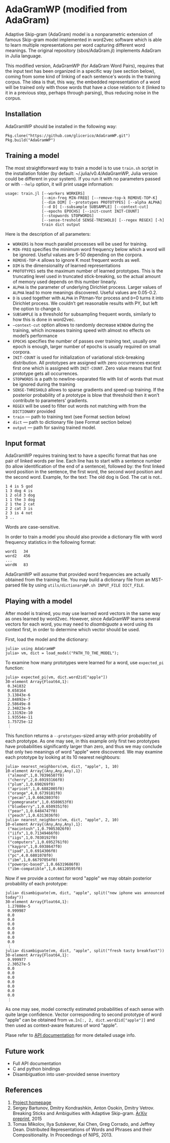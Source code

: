 # AdaGramWP (modified from AdaGram)

Adaptive Skip-gram (AdaGram) model is a nonparametric extension of famous Skip-gram model implemented in word2vec software which  is able to learn multiple representations per word capturing different word meanings. The original repository (sbos/AdaGram.jl) implements AdaGram in Julia language.

This modified version, AdaGramWP (for AdaGram Word Pairs), requires that the input text has been organized in a specific way (see section below), coming from some kind of linking of each sentence's words in the training corpus. The idea is that, this way, the embedded representation of a word will be trained only with those words that have a close relation to it (linked to it in a previous step, perhaps through parsing), thus reducing noise in the corpus.

## Installation

AdaGramWP should be installed in the following way:
```
Pkg.clone("https://github.com/glicerico/AdaGramWP.git")
Pkg.build("AdaGramWP")
```

## Training a model

The most straightforward way to train a model is to use `train.sh` script in the installation folder (by default: ~/.julia/v0.4/AdaGramWP, Julia version could be different in your system). If you run it with no parameters passed or with `--help` option, it will print usage information:
```
usage: train.jl [--workers WORKERS]
                [--min-freq MIN-FREQ] [--remove-top-k REMOVE-TOP-K]
                [--dim DIM] [--prototypes PROTOTYPES] [--alpha ALPHA]
                [--d D] [--subsample SUBSAMPLE] [--context-cut]
                [--epochs EPOCHS] [--init-count INIT-COUNT]
                [--stopwords STOPWORDS]
                [--sense-treshold SENSE-TRESHOLD] [--regex REGEX] [-h] 
                train dict output
```
Here is the description of all parameters:
* `WORKERS` is how much parallel processes will be used for training.
* `MIN-FREQ` specifies the minimum word frequency below which a word will be ignored. Useful values are 5-50 depending on the corpora.
* `REMOVE-TOP-K` allows to ignore K most frequent words as well. 
* `DIM` is the dimensionality of learned representations
* `PROTOTYPES` sets the maximum number of learned prototypes. This is the truncating level used in truncated stick-breaking, so the actual amount of memory used depends on this number linearly.
* `ALPHA` is the parameter of underlying Dirichlet process. Larger values of `ALPHA` lead to more meanings discovered. Useful values are 0.05-0.2.
* `D` is used together with `ALPHA` in Pitman-Yor process and `D`=0 turns it into Dirichlet process. We couldn’t get reasonable results with PY, but left the option to change `D`.
* `SUBSAMPLE` is a threshold for subsampling frequent words, similarly to how this is done in word2vec. 
* `—context-cut` option allows to randomly decrease `WINDOW` during the training, which increases training speed with almost no effects on model’s performance
* `EPOCHS` specifies the number of passes over training text, usually one epoch is enough, larger number of epochs is usually required on small corpora.
* `INIT-COUNT` is used for initialization of variational stick-breaking distribution. All prototypes are assigned with zero occurrences except first one which is assigned with `INIT-COUNT`. Zero value means that first prototype gets all occurrences.
* `STOPWORDS` is a path to newline-separated file with list of words that must be ignored during the training
* `SENSE-THRESHOLD` allows to sparse gradients and speed-up training. If the posterior probability of a prototype is blow that threshold then it won’t contribute to parameters’ gradients.
* `REGEX` will be used to filter out words not matching with from the `DICTIONARY` provided
* `train` — path to training text (see Format section below)
* `dict` — path to dictionary file (see Format section below)
* `output` — path for saving trained model.

## Input format

AdaGramWP requires training text to have a specific format that has one pair of linked words per line. 
Each line has to start with a sentence number (to allow identification of the end of a sentence), followed by: the first linked word position in the sentence, the first word, the second word position and the second word.
Example, for the text: The old dog is God. The cat is not..

```
1 4 is 5 god
1 3 dog 4 is
1 2 old 3 dog
1 1 the 3 dog
2 1 the 2 cat
2 2 cat 3 is
2 3 is 4 not
3 ..
```

Words are case-sensitive.

In order to train a model you should also provide a dictionary file with word frequency statistics in the following format:
```
word1   34
word2   456
...
wordN   83
```
AdaGramWP will assume that provided word frequencies are actually obtained from the training file.
You may build a dictionary file from an MST-parsed file by using `utils/dictionaryWP.sh INPUT_FILE DICT_FILE`.

## Playing with a model

 After model is trained, you may use learned word vectors in the same way as ones learned by word2vec. However, since AdaGramWP learns several vectors for each word, you may need to _disambiguate_ a word using its context first, in order to determine which vector should be used.

First, load the model and the dictionary:
```
julia> using AdaGramWP
julia> vm, dict = load_model("PATH_TO_THE_MODEL");
```

To examine how many prototypes were learned for a word, use `expected_pi` function:
```
julia> expected_pi(vm, dict.word2id["apple"])
30-element Array{Float64,1}:
 0.341832   
 0.658164   
 3.13843e-6 
 2.84892e-7 
 2.58649e-8 
 2.34823e-9 
 2.13192e-10
 1.93554e-11
 1.75725e-12
 ⋮          
```
This function returns a `--prototypes`-sized array with prior probability of each prototype. As one may see, in this example only first two prototypes have probabilities significantly larger than zero, and thus we may conclude that only two meanings of word "apple" were discovered. 
We may examine each prototype by looking at its 10 nearest neighbours:
```
julia> nearest_neighbors(vm, dict, "apple", 1, 10)
10-element Array{(Any,Any,Any),1}:
 ("almond",1,0.70396507f0)    
 ("cherry",2,0.69193166f0)    
 ("plum",1,0.690269f0)        
 ("apricot",1,0.6882005f0)    
 ("orange",4,0.6739181f0)     
 ("pecan",1,0.6662803f0)      
 ("pomegranate",1,0.6580653f0)
 ("blueberry",1,0.6509351f0)  
 ("pear",1,0.6484747f0)       
 ("peach",1,0.6313036f0)   
julia> nearest_neighbors(vm, dict, "apple", 2, 10)
10-element Array{(Any,Any,Any),1}:
 ("macintosh",1,0.79053026f0)     
 ("iifx",1,0.71349466f0)          
 ("iigs",1,0.7030192f0)           
 ("computers",1,0.6952761f0)      
 ("kaypro",1,0.6938647f0)         
 ("ipad",1,0.6914306f0)           
 ("pc",4,0.6801078f0)             
 ("ibm",1,0.66797054f0)           
 ("powerpc-based",1,0.66319686f0) 
 ("ibm-compatible",1,0.66120595f0)
```
Now if we provide a context for word "apple" we may obtain posterior probability of each prototype:
```
julia> disambiguate(vm, dict, "apple", split("new iphone was announced today"))
30-element Array{Float64,1}:
 1.27888e-5
 0.999987  
 0.0       
 0.0       
 0.0       
 0.0       
 0.0       
 0.0       
 0.0       
 ⋮     
julia> disambiguate(vm, dict, "apple", split("fresh tasty breakfast"))
30-element Array{Float64,1}:
 0.999977  
 2.30527e-5
 0.0       
 0.0       
 0.0       
 0.0       
 0.0       
 0.0       
 0.0       
 ⋮         
```
As one may see, model correctly estimated probabilities of each sense with quite large confidence. Vector corresponding to second prototype of word "apple" can be obtained from `vm.In[:, 2, dict.word2id["apple"]]` and then used as context-aware features of word "apple".

Plase refer to [API documentation](https://github.com/sbos/AdaGram.jl/wiki/API) for more detailed usage info.
## Future work
* Full API documentation
* C and python bindings
* Disambiguation into user-provided sense inventory

## References

1. [Project homepage](http://bayesgroup.ru/adagram)
2. Sergey Bartunov, Dmitry Kondrashkin, Anton Osokin, Dmitry Vetrov. Breaking Sticks and Ambiguities with Adaptive Skip-gram.  [ArXiv preprint](http://arxiv.org/abs/1502.07257), 2015
3. Tomas Mikolov, Ilya Sutskever, Kai Chen, Greg Corrado, and Jeffrey Dean. Distributed Representations of Words and Phrases and their Compositionality. In Proceedings of NIPS, 2013.
